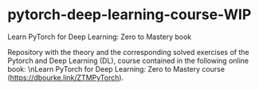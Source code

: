 # pytorch-deep-learning-course-WIP
Learn PyTorch for Deep Learning: Zero to Mastery book

Repository with the theory and the corresponding solved exercises of the Pytorch and Deep Learning (DL), course contained in the following online book: \nLearn PyTorch for Deep Learning: Zero to Mastery course (https://dbourke.link/ZTMPyTorch).

